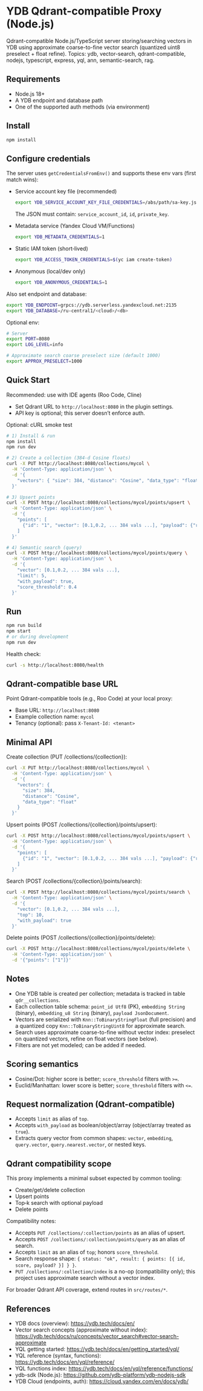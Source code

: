 # YDB Qdrant-compatible Proxy (Node.js)

Qdrant-compatible Node.js/TypeScript server storing/searching vectors in YDB using approximate coarse-to-fine vector search (quantized uint8 preselect + float refine). Topics: ydb, vector-search, qdrant-compatible, nodejs, typescript, express, yql, ann, semantic-search, rag.

## Requirements
- Node.js 18+
- A YDB endpoint and database path
- One of the supported auth methods (via environment)

## Install
```bash
npm install
```

## Configure credentials
The server uses `getCredentialsFromEnv()` and supports these env vars (first match wins):

- Service account key file (recommended)
  ```bash
  export YDB_SERVICE_ACCOUNT_KEY_FILE_CREDENTIALS=/abs/path/sa-key.json
  ```
  The JSON must contain: `service_account_id`, `id`, `private_key`.

- Metadata service (Yandex Cloud VM/Functions)
  ```bash
  export YDB_METADATA_CREDENTIALS=1
  ```

- Static IAM token (short‑lived)
  ```bash
  export YDB_ACCESS_TOKEN_CREDENTIALS=$(yc iam create-token)
  ```

- Anonymous (local/dev only)
  ```bash
  export YDB_ANONYMOUS_CREDENTIALS=1
  ```

Also set endpoint and database:
```bash
export YDB_ENDPOINT=grpcs://ydb.serverless.yandexcloud.net:2135
export YDB_DATABASE=/ru-central1/<cloud>/<db>
```

Optional env:
```bash
# Server
export PORT=8080
export LOG_LEVEL=info

# Approximate search coarse preselect size (default 1000)
export APPROX_PRESELECT=1000
```

## Quick Start

Recommended: use with IDE agents (Roo Code, Cline)
- Set Qdrant URL to `http://localhost:8080` in the plugin settings.
- API key is optional; this server doesn’t enforce auth.

Optional: cURL smoke test
```bash
# 1) Install & run
npm install
npm run dev

# 2) Create a collection (384-d Cosine floats)
curl -X PUT http://localhost:8080/collections/mycol \
  -H 'Content-Type: application/json' \
  -d '{
    "vectors": { "size": 384, "distance": "Cosine", "data_type": "float" }
  }'

# 3) Upsert points
curl -X POST http://localhost:8080/collections/mycol/points/upsert \
  -H 'Content-Type: application/json' \
  -d '{
    "points": [
      {"id": "1", "vector": [0.1,0.2, ... 384 vals ...], "payload": {"repo":"demo"}}
    ]
  }'

# 4) Semantic search (query)
curl -X POST http://localhost:8080/collections/mycol/points/query \
  -H 'Content-Type: application/json' \
  -d '{
    "vector": [0.1,0.2, ... 384 vals ...],
    "limit": 5,
    "with_payload": true,
    "score_threshold": 0.4
  }'
```

## Run
```bash
npm run build
npm start
# or during development
npm run dev
```

Health check:
```bash
curl -s http://localhost:8080/health
```

## Qdrant-compatible base URL
Point Qdrant-compatible tools (e.g., Roo Code) at your local proxy:

- Base URL: `http://localhost:8080`
- Example collection name: `mycol`
- Tenancy (optional): pass `X-Tenant-Id: <tenant>`

## Minimal API

Create collection (PUT /collections/{collection}):
```bash
curl -X PUT http://localhost:8080/collections/mycol \
  -H 'Content-Type: application/json' \
  -d '{
    "vectors": {
      "size": 384,
      "distance": "Cosine",
      "data_type": "float"
    }
  }'
```

Upsert points (POST /collections/{collection}/points/upsert):
```bash
curl -X POST http://localhost:8080/collections/mycol/points/upsert \
  -H 'Content-Type: application/json' \
  -d '{
    "points": [
      {"id": "1", "vector": [0.1,0.2, ... 384 vals ...], "payload": {"repo":"demo"}}
    ]
  }'
```

Search (POST /collections/{collection}/points/search):
```bash
curl -X POST http://localhost:8080/collections/mycol/points/search \
  -H 'Content-Type: application/json' \
  -d '{
    "vector": [0.1,0.2, ... 384 vals ...],
    "top": 10,
    "with_payload": true
  }'
```

Delete points (POST /collections/{collection}/points/delete):
```bash
curl -X POST http://localhost:8080/collections/mycol/points/delete \
  -H 'Content-Type: application/json' \
  -d '{"points": ["1"]}'
```

## Notes
- One YDB table is created per collection; metadata is tracked in table `qdr__collections`.
- Each collection table schema: `point_id Utf8` (PK), `embedding String` (binary), `embedding_u8 String` (binary), `payload JsonDocument`.
- Vectors are serialized with `Knn::ToBinaryStringFloat` (full precision) and a quantized copy `Knn::ToBinaryStringUint8` for approximate search.
- Search uses approximate coarse-to-fine without vector index: preselect on quantized vectors, refine on float vectors (see below).
- Filters are not yet modeled; can be added if needed.

## Scoring semantics
- Cosine/Dot: higher score is better; `score_threshold` filters with `>=`.
- Euclid/Manhattan: lower score is better; `score_threshold` filters with `<=`.

## Request normalization (Qdrant-compatible)
- Accepts `limit` as alias of `top`.
- Accepts `with_payload` as boolean/object/array (object/array treated as `true`).
- Extracts query vector from common shapes: `vector`, `embedding`, `query.vector`, `query.nearest.vector`, or nested keys.

## Qdrant compatibility scope
This proxy implements a minimal subset expected by common tooling:
- Create/get/delete collection
- Upsert points
- Top‑k search with optional payload
- Delete points

Compatibility notes:
- Accepts `PUT /collections/:collection/points` as an alias of upsert.
- Accepts `POST /collections/:collection/points/query` as an alias of search.
- Accepts `limit` as an alias of `top`; honors `score_threshold`.
- Search response shape: `{ status: "ok", result: { points: [{ id, score, payload? }] } }`.
- `PUT /collections/:collection/index` is a no-op (compatibility only); this project uses approximate search without a vector index.

For broader Qdrant API coverage, extend routes in `src/routes/*`.

## References
- YDB docs (overview): https://ydb.tech/docs/en/
- Vector search concepts (approximate without index): https://ydb.tech/docs/ru/concepts/vector_search#vector-search-approximate
- YQL getting started: https://ydb.tech/docs/en/getting_started/yql/
- YQL reference (syntax, functions): https://ydb.tech/docs/en/yql/reference/
- YQL functions index: https://ydb.tech/docs/en/yql/reference/functions/
- ydb-sdk (Node.js): https://github.com/ydb-platform/ydb-nodejs-sdk
- YDB Cloud (endpoints, auth): https://cloud.yandex.com/en/docs/ydb/
